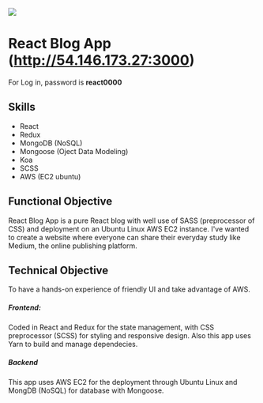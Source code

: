 ![](https://media.giphy.com/media/ZDuqMeBrCNhSbdB05v/giphy.gif)


# React Blog App (http://54.146.173.27:3000)
For Log in, password is **react0000**

## Skills
* React
* Redux
* MongoDB (NoSQL)
* Mongoose (Oject Data Modeling)
* Koa
* SCSS
* AWS (EC2 ubuntu)


## Functional Objective
React Blog App is a pure React blog with well use of SASS (preprocessor of CSS) and deployment on an Ubuntu Linux AWS EC2 instance.  I've wanted to create a website where everyone can share their everyday study like Medium, the online publishing platform.


## Technical Objective
To have a hands-on experience of friendly UI and take advantage of AWS. 


##### Frontend:
Coded in React and Redux for the state management, with CSS preprocessor (SCSS) for styling and responsive design.
Also this app uses Yarn to build and manage dependecies.

##### Backend
This app uses AWS EC2 for the deployment through Ubuntu Linux and MongDB (NoSQL) for database with Mongoose. 
